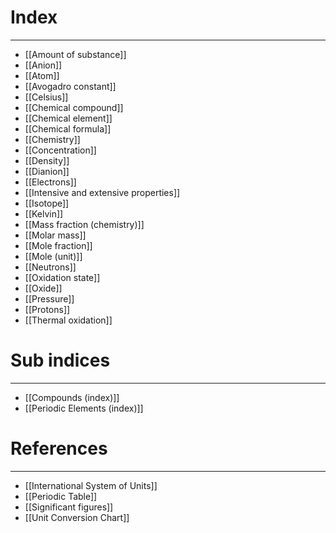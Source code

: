 # Index
---
- [[Amount of substance]]
- [[Anion]]
- [[Atom]]
- [[Avogadro constant]]
- [[Celsius]]
- [[Chemical compound]]
- [[Chemical element]]
- [[Chemical formula]]
- [[Chemistry]]
- [[Concentration]]
- [[Density]]
- [[Dianion]]
- [[Electrons]]
- [[Intensive and extensive properties]]
- [[Isotope]]
- [[Kelvin]]
- [[Mass fraction (chemistry)]]
- [[Molar mass]]
- [[Mole fraction]]
- [[Mole (unit)]]
- [[Neutrons]]
- [[Oxidation state]]
- [[Oxide]]
- [[Pressure]]
- [[Protons]]
- [[Thermal oxidation]]

# Sub indices
---
- [[Compounds (index)]]
- [[Periodic Elements (index)]]

# References
---
- [[International System of Units]]
- [[Periodic Table]]
- [[Significant figures]]
- [[Unit Conversion Chart]]